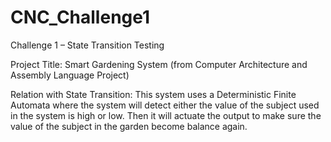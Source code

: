 # CNC_Challenge1

Challenge 1 – State Transition Testing

Project Title: Smart Gardening System (from Computer Architecture and Assembly Language Project)

Relation with State Transition: This system uses a Deterministic Finite Automata where the system will detect either the value of the subject used in the system is high or low. Then it will actuate the output to make sure the value of the subject in the garden become balance again.
